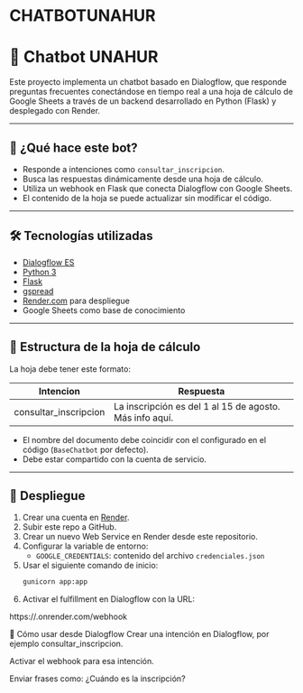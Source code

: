 # CHATBOTUNAHUR
# 🤖 Chatbot UNAHUR

Este proyecto implementa un chatbot basado en Dialogflow, que responde preguntas frecuentes conectándose en tiempo real
a una hoja de cálculo de Google Sheets a través de un backend desarrollado en Python (Flask) y desplegado con Render.

---

## 🧠 ¿Qué hace este bot?

- Responde a intenciones como `consultar_inscripcion`.
- Busca las respuestas dinámicamente desde una hoja de cálculo.
- Utiliza un webhook en Flask que conecta Dialogflow con Google Sheets.
- El contenido de la hoja se puede actualizar sin modificar el código.

---

## 🛠 Tecnologías utilizadas

- [Dialogflow ES](https://dialogflow.cloud.google.com/)
- [Python 3](https://www.python.org/)
- [Flask](https://flask.palletsprojects.com/)
- [gspread](https://github.com/burnash/gspread)
- [Render.com](https://render.com/) para despliegue
- Google Sheets como base de conocimiento

---

## 📁 Estructura de la hoja de cálculo

La hoja debe tener este formato:

| Intencion             | Respuesta                                               |
|----------------------|----------------------------------------------------------|
| consultar_inscripcion | La inscripción es del 1 al 15 de agosto. Más info aquí. |

- El nombre del documento debe coincidir con el configurado en el código (`BaseChatbot` por defecto).
- Debe estar compartido con la cuenta de servicio.

---

## 🚀 Despliegue

1. Crear una cuenta en [Render](https://render.com).
2. Subir este repo a GitHub.
3. Crear un nuevo Web Service en Render desde este repositorio.
4. Configurar la variable de entorno:
   - `GOOGLE_CREDENTIALS`: contenido del archivo `credenciales.json`
5. Usar el siguiente comando de inicio:
   ```bash
   gunicorn app:app


6. Activar el fulfillment en Dialogflow con la URL:

https://<tu-app>.onrender.com/webhook  


📡 Cómo usar desde Dialogflow
Crear una intención en Dialogflow, por ejemplo consultar_inscripcion.

Activar el webhook para esa intención.

Enviar frases como:
¿Cuándo es la inscripción?
